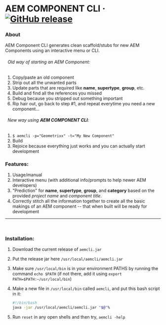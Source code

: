 # AEM COMPONENT CLI  &middot; [![GitHub release](https://img.shields.io/badge/version-0.1-lightgrey.svg)](https://github.com/jamescollier7/aemcli/blob/master/aemcli.jar)

### About

AEM Component CLI generates clean scaffold/stubs for new AEM Components using an interactive menu or CLI.

###### &nbsp;&nbsp;Old way of starting an AEM Component:
1. Copy/paste an old component
2. Strip out all the unwanted parts
3. Update parts that are required like __name__, __supertype__, __group__, etc.
4. Build and find all the references you missed
5. Debug because you stripped out something important
6. Rip hair out, go back to step #1, and repeat everytime you need a new component...

###### &nbsp;&nbsp;New way using **AEM COMPONENT CLI**:
1. `$ aemcli -p="Geometrixx" -t="My New Component"`
2. Build
3. Rejoice because everything just works and you can actually start development

### Features:
1. Usage/manual
2. Interactive menu (with additional info/prompts to help newer AEM developers)
3. "Prediction" for __name__, __supertype__, __group__, and __category__ based on the provided _project name_ and _component title_.
4. Correctly stitch all the information together to create all the basic makings of an AEM component -- that when built will be ready for development
&nbsp;
&nbsp;
-----
&nbsp;
### Installation:
1. Download the current release of `aemcli.jar`
2. Put the release jar here `/usr/local/aemcli/aemcli.jar`
3. Make sure `/usr/local/bin` is in your environment PATHS by running the command `echo $PATH` (if not there, add it using `export PATH=$PATH:~/usr/local/bin`)
4. Make a new file in `/usr/local/bin` called `aemcli`, and put this bash script in it:

    ```bash
    #!/bin/bash
    java -jar /usr/local/aemcli/aemcli.jar "$@"%
    ```
5. Run `reset` in any open shells and then try, `aemcli -help`
